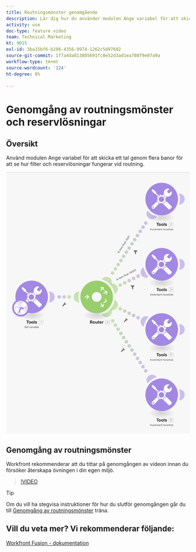 ```yaml
---
title: Routningsmönster genomgående
description: Lär dig hur du använder modulen Ange variabel för att skicka ett tal via flera banor för att se hur filter och reservdelar fungerar i [!DNL Adobe Workfront Fusion].
activity: use
doc-type: feature video
team: Technical Marketing
kt: 9015
exl-id: 3ba15bf6-b296-4356-9974-1262c5d97602
source-git-commit: 1f7a4da813805691fc0e52d3ad1ea708f9e07a9a
workflow-type: tm+mt
source-wordcount: '124'
ht-degree: 0%

---
```


# Genomgång av routningsmönster och reservlösningar

## Översikt

Använd modulen Ange variabel för att skicka ett tal genom flera banor för att se hur filter och reservlösningar fungerar vid routning.

![En bild av Fusion-scenariot](assets/universal-connectors-and-routing-7.png)

## Genomgång av routningsmönster

Workfront rekommenderar att du tittar på genomgången av videon innan du försöker återskapa övningen i din egen miljö.

>[!VIDEO](https://video.tv.adobe.com/v/335274/?quality=12)

>[!TIP]
>
>Om du vill ha stegvisa instruktioner för hur du slutför genomgången går du till [Genomgång av routningsmönster](https://experienceleague.adobe.com/docs/workfront-learn/tutorials-workfront/fusion/exercises/routing-patterns.html?lang=en) träna.


## Vill du veta mer? Vi rekommenderar följande:

[Workfront Fusion - dokumentation](https://experienceleague.adobe.com/docs/workfront/using/adobe-workfront-fusion/workfront-fusion-2.html?lang=en)
